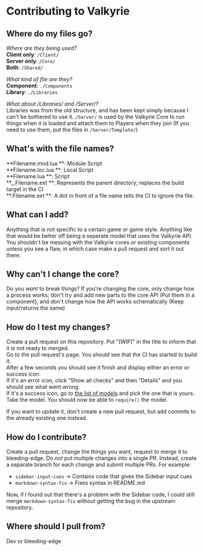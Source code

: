 Contributing to Valkyrie
===

Where do my files go?
---
*Where are they being used?*   
**Client only**: `/Client/`  
**Server only**: `/Core/`  
**Both**: `/Shared/`

*What kind of file are they?*  
**Component**: `./Components`  
**Library**: `./Libraries`

*What about /Libraries/ and /Server/?*  
Libraries was from the old structure, and has been kept simply because I can't
be bothered to use it. `/Server/` is used by the Valkyrie Core to run things when
it is loaded and attach them to Players when they join (If you need to use them,
put the files in `/Server/Template/`)

What's with the file names?
---
**Filename.mod.lua **: Module Script  
**Filename.loc.lua **: Local Script  
**Filename.lua **: Script  
**_.Filename.ext **: Represents the parent directory; replaces the build target in the CI  
**.Filename.ext **: A dot in front of a file name tells the CI to ignore the file.

What can I add?
---
Anything that is not specific to a certain game or game style. Anything like
that would be better off being a seperate model that uses the Valkyrie API. You
shouldn't be messing with the Valkyrie cores or existing components unless you
see a flaw, in which case make a pull request and sort it out there.

Why can't I change the core?
---
Do you *want* to break things? If you're changing the core, only change how a
process works; don't try and add new parts to the core API (Put them in a
component), and don't change how the API works schematically (Keep input/returns
the same)

How do I test my changes?
---
Create a pull request on this repository. Put "[WIP]" in the title to inform that it is not ready to merged.  
Go to the pull request's page. You should see that the CI has started to build it.  
After a few seconds you should see it finish and display either an error or success icon.  
If it's an error icon, click "Show all checks" and then "Details" and you should see what went wrong.  
If it's a success icon, go to [the list of models](https://ci.crescentcode.net/models) and pick the one that is yours.
Take the model. You should now be able to `require()` the model.  

If you want to update it, don't create a new pull request, but add commits to the already existing one instead.

How do I contribute?
---
Create a pull request, change the things you want, request to merge it to
bleeding-edge.
Do *not* put multiple changes into a single PR. Instead, create a separate branch
for each change and submit multiple PRs. For example:

* `sidebar-input-cues` -> Contains code that gives the Sidebar input cues
* `markdown-syntax-fix` -> Fixes syntax in README.md

Now, if I found out that there's a problem with the Sidebar code, I could still
merge `markdown-syntax-fix` without getting the bug in the upstream repository.

Where should I pull from?
---
Dev or bleeding-edge
